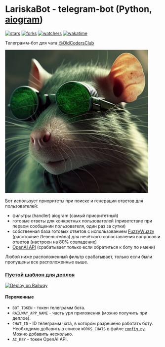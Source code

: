 # LariskaBot - telegram-bot (Python, [aiogram](https://aiogram.dev/))

[![stars](https://img.shields.io/github/stars/OldCodersClub/LariskaBot?logoColor=red&style=social)](https://github.com/OldCodersClub/LariskaBot/stargazers)
[![forks](https://img.shields.io/github/forks/OldCodersClub/LariskaBot?logoColor=red&style=social)](https://github.com/OldCodersClub/LariskaBot/forks)
[![watchers](https://img.shields.io/github/watchers/OldCodersClub/LariskaBot?logoColor=red&style=social)](https://github.com/OldCodersClub/LariskaBot/watchers)
[![wakatime](https://wakatime.com/badge/user/8cc8aa38-4041-409b-9d27-a85e5b897ad4/project/9429f9d1-0e7c-4945-a1fd-9e085f3d6067.svg?style=social)](https://wakatime.com/@Voko/projects/xqfpkutwnj?start=2023-03-06&end=2023-03-12)

Телеграмм-бот для чата [@OldCodersClub](https://t.me/oldcodersclub)

[![Lariska](./lariska_bot/avatar.jpg)](https://t.me/oldcodersclub)

Бот использует приоритеты при поиске и генерации ответов для пользователей:

- фильтры (handler) aiogram (самый приоритетный)
- готовые ответы для конкретных пользователей (приветствие при первом сообщении пользователя, один раз за сутки)
- собственная база готовых ответов с использованием [FuzzyWuzzy](https://pypi.org/project/fuzzywuzzy/) (расстояние Левенштейна) для нечёткого сопоставления вопросов и ответов (настроен на 80% совпадение)
- [OpenAI API](https://platform.openai.com/docs/api-reference/) (срабатывает только если обратиться к боту по имени)

Любой ниже расположенный фильтр срабатывает, только если были пропущены все расположенные выше.

### [Пустой шаблон для деплоя](https://railway.app/template/U-zkJQ?referralCode=jUyx2Z)

[![Deploy on Railway](https://railway.app/button.svg)](https://railway.app/template/U-zkJQ?referralCode=jUyx2Z)

#### Переменные

- `BOT_TOKEN` - токен телеграмм бота.  
- `RAILWAY_APP_NAME` - часть урл приложения (можно получить при деплое).  
- `CHAT_ID` - ID телеграмм чата, в котором разрешено работать боту. Необходимо добавить в список `WORKS_CHATS` в файле [`config.py`](lariska_bot/config.py). Можно добавить несколько.  
- `AI_KEY` - токен OpenAI API.

